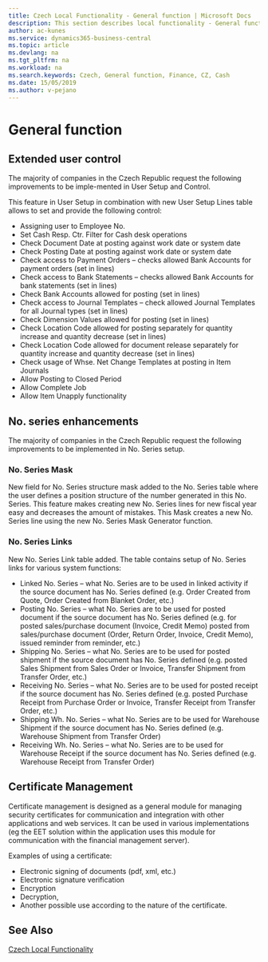 ```yaml
---
title: Czech Local Functionality - General function | Microsoft Docs
description: This section describes local functionality - General function
author: ac-kunes
ms.service: dynamics365-business-central
ms.topic: article
ms.devlang: na
ms.tgt_pltfrm: na
ms.workload: na
ms.search.keywords: Czech, General function, Finance, CZ, Cash
ms.date: 15/05/2019
ms.author: v-pejano
---
```


# General function

## Extended user control

The majority of companies in the Czech Republic request the following improvements to be imple-mented in User Setup and Control. 

This feature in User Setup in combination with new User Setup Lines table allows to set and provide the following control:
- Assigning user to Employee No.
- Set Cash Resp. Ctr. Filter for Cash desk operations
- Check Document Date at posting against work date or system date
- Check Posting Date at posting against work date or system date
- Check access to Payment Orders – checks allowed Bank Accounts for payment orders (set in lines)
- Check access to Bank Statements – checks allowed Bank Accounts for bank statements (set in lines)
- Check Bank Accounts allowed for posting (set in lines)
- Check access to Journal Templates – check allowed Journal Templates for all Journal types (set in lines)
- Check Dimension Values allowed for posting (set in lines)
- Check Location Code allowed for posting separately for quantity increase and quantity decrease (set in lines)
- Check Location Code allowed for document release separately for quantity increase and quantity decrease (set in lines)
- Check usage of Whse. Net Change Templates at posting in Item Journals
- Allow Posting to Closed Period
- Allow Complete Job
- Allow Item Unapply functionality

## No. series enhancements

The majority of companies in the Czech Republic request the following improvements to be implemented in No. Series setup. 

### No. Series Mask

New field for No. Series structure mask added to the No. Series table where the user defines a position structure of the number generated in this No. Series. This feature makes creating new No. Series lines for new fiscal year easy and decreases the amount of mistakes. 
This Mask creates a new No. Series line using the new No. Series Mask Generator function.

### No. Series Links

New No. Series Link table added. The table contains setup of No. Series links for various system functions:
- Linked No. Series – what No. Series are to be used in linked activity if the source document has No. Series defined (e.g. Order Created from Quote, Order Created from Blanket Order, etc.)
- Posting No. Series – what No. Series are to be used for posted document if the source document has No. Series defined (e.g. for posted sales/purchase document (Invoice, Credit Memo) posted from sales/purchase document (Order, Return Order, Invoice, Credit Memo), issued reminder from reminder, etc.)
- Shipping No. Series – what No. Series are to be used for posted shipment if the source document has No. Series defined (e.g. posted Sales Shipment from Sales Order or Invoice, Transfer Shipment from Transfer Order, etc.)
- Receiving No. Series – what No. Series are to be used for posted receipt if the source document has No. Series defined (e.g. posted Purchase Receipt from Purchase Order or Invoice, Transfer Receipt from Transfer Order, etc.)
- Shipping Wh. No. Series – what No. Series are to be used for Warehouse Shipment if the source document has No. Series defined (e.g. Warehouse Shipment from Transfer Order)
- Receiving Wh. No. Series – what No. Series are to be used for Warehouse Receipt if the source document has No. Series defined (e.g. Warehouse Receipt from Transfer Order)

## Certificate Management

Certificate management is designed as a general module for managing security certificates for communication and integration with other applications and web services. It can be used in various implementations (eg the EET solution within the application uses this module for communication with the financial management server).

Examples of using a certificate:
- Electronic signing of documents (pdf, xml, etc.)
- Electronic signature verification
- Encryption
- Decryption,
- Another possible use according to the nature of the certificate.

## See Also
[Czech Local Functionality](czech-local-functionality.md)  
